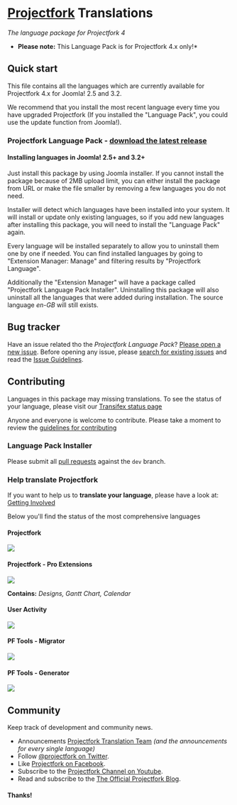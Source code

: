# [Projectfork](https://www.transifex.com/organization/projectfork) Translations

_The language package for Projectfork 4_

* **Please note:** This Language Pack is for Projectfork 4.x only!*

## Quick start
This file contains all the languages which are currently available for Projectfork 4.x for Joomla! 2.5 and 3.2.

We recommend that you install the most recent language every time you have upgraded Projectfork (If you installed the "Language Pack", you could use the update function from Joomla!).


### Projectfork Language Pack - **[download the latest release](https://github.com/projectfork/Translations/tree/master/archive/zips)**


#### Installing languages in Joomla! 2.5+ and 3.2+
Just install this package by using Joomla installer. If you cannot install the package because of 2MB upload limit, you can either install the package from URL or make the file smaller by removing a few languages you do not need.

Installer will detect which languages have been installed into your system. It will install or update only existing languages, so if you add new languages after installing this package, you will need to install the "Language Pack" again.

Every language will be installed separately to allow you to uninstall them one by one if needed. You can find installed languages by going to "Extension Manager: Manage" and filtering results by "Projectfork Language".

Additionally the "Extension Manager" will have a package called "Projectfork Language Pack Installer". Uninstalling this package will also uninstall all the languages that were added during installation. The source language *en-GB* will still exists.


## Bug tracker
Have an issue related tho the *Projectfork Language Pack*? [Please open a new issue](https://github.com/projectfork/Translations/issues). Before opening any issue, please [search for existing issues](https://github.com/projectfork/Translations/search?ref=cmdform&type=Issues) and read the [Issue Guidelines](CONTRIBUTING.md#bug-reports).


## Contributing
Languages in this package may missing translations. To see the status of your language, please visit our [Transifex status page](https://www.transifex.com/organization/projectfork)

Anyone and everyone is welcome to contribute. Please take a moment to review the [guidelines for contributing](CONTRIBUTING.md#pull-requests)

### Language Pack Installer
Please submit all [pull requests](CONTRIBUTING.md#pull-requests) against the `dev` branch.

### Help translate Projectfork
If you want to help us to **translate your language**, please have a look at: [Getting Involved](https://github.com/projectfork/Translations/wiki/Getting-involved)

Below you'll find the status of the most comprehensive languages


#### Projectfork
<img border="0" src="https://www.transifex.com/projects/p/projectfork-languages/chart/image_png"/>


#### Projectfork - Pro Extensions
<img border="0" src="https://www.transifex.com/projects/p/projectfork/chart/image_png"/>

**Contains:** _Designs, Gantt Chart, Calendar_


#### User Activity
<img border="0" src="https://www.transifex.com/projects/p/useractivity/chart/image_png"/>


#### PF Tools - Migrator
<img border="0" src="https://www.transifex.com/projects/p/pf-migrator/chart/image_png"/>


#### PF Tools - Generator
<img border="0" src="https://www.transifex.com/projects/p/pf-generator/chart/image_png"/>



## Community
Keep track of development and community news.

* Announcements [Projectfork Translation Team](https://www.transifex.com/projects/p/projectfork-languages/announcements) _(and the announcements for every single language)_
* Follow [@projectfork on Twitter](http://twitter.com/projectfork).
* Like [Projectfork on Facebook](http://facebook.com/projectfork).
* Subscribe to the [Projectfork Channel on Youtube](http://youtube.com/user/projectfork).
* Read and subscribe to the [The Official Projectfork Blog](https://projectfork.net/blog).

#### Thanks!
